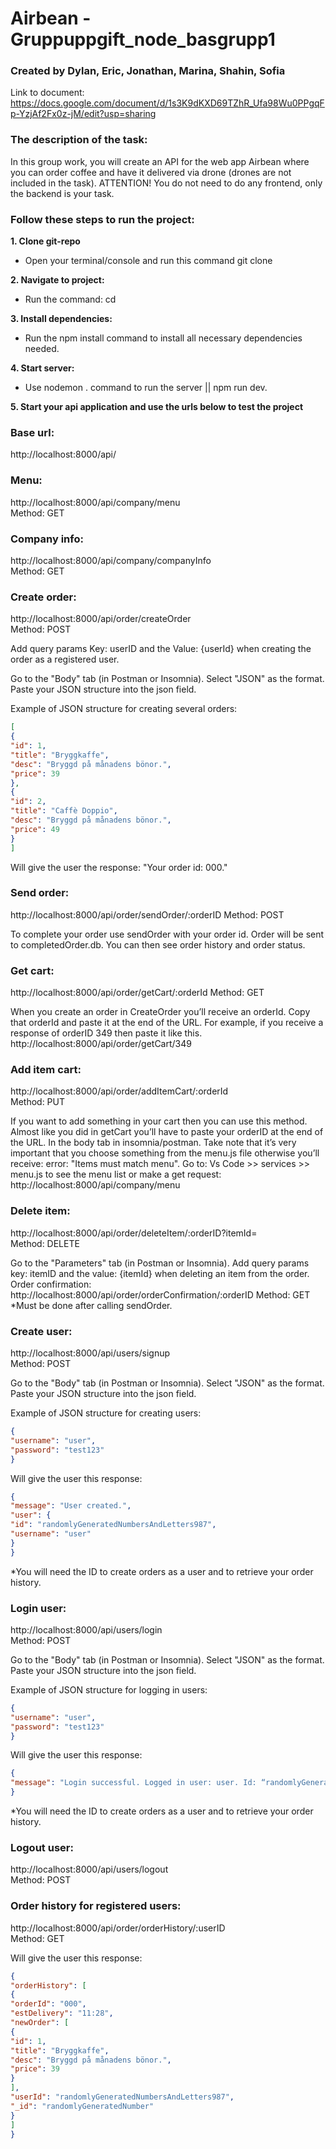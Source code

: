 #  Airbean - Gruppuppgift_node_basgrupp1
###  Created by Dylan, Eric, Jonathan, Marina, Shahin, Sofia
Link to document: https://docs.google.com/document/d/1s3K9dKXD69TZhR_Ufa98Wu0PPgqFp-YzjAf2Fx0z-jM/edit?usp=sharing

###  The description of the task:
In this group work, you will create an API for the web app Airbean where you can order coffee and have it delivered via drone (drones are not included in the task). ATTENTION! You do not need to do any frontend, only the backend is your task.  


###  Follow these steps to run the project:
**1. Clone git-repo**
- Open your terminal/console and run this command git clone <repo-url>

**2. Navigate to project:**
- Run the command: cd <project folder>

**3. Install dependencies:**
- Run the npm install command to install all necessary dependencies needed.

**4. Start server:**
- Use nodemon . command to run the server || npm run dev.

**5. Start your api application and use the urls below to test the project**


###  Base url:
http://localhost:8000/api/

###  Menu:
http://localhost:8000/api/company/menu  
Method: GET

###  Company info:
http://localhost:8000/api/company/companyInfo  
Method: GET

###  Create order:
http://localhost:8000/api/order/createOrder  
Method: POST

Add query params Key: userID and the Value: {userId} when creating the order as a registered user.

Go to the "Body" tab (in Postman or Insomnia).
Select "JSON" as the format.
Paste your JSON structure into the json field.

Example of JSON structure for creating several orders:  
```json
[
{
"id": 1,
"title": "Bryggkaffe",
"desc": "Bryggd på månadens bönor.",
"price": 39
},
{
"id": 2,
"title": "Caffè Doppio",
"desc": "Bryggd på månadens bönor.",
"price": 49
}
]
```

Will give the user the response: "Your order id: 000."

###  Send order:
http://localhost:8000/api/order/sendOrder/:orderID
Method: POST  

To complete your order use sendOrder with your order id. Order will be sent to completedOrder.db. You can then see order history and order status.

###  Get cart:
http://localhost:8000/api/order/getCart/:orderId
Method: GET  

When you create an order in CreateOrder you’ll receive an orderId. Copy that orderId and paste it at the end of the URL. For example, if you receive a response of orderID 349 then paste it like this. http://localhost:8000/api/order/getCart/349

###  Add item cart:
http://localhost:8000/api/order/addItemCart/:orderId  
Method: PUT  

If you want to add something in your cart then you can use this method.
Almost like you did in getCart you’ll have to paste your orderID at the end of the URL.
In the body tab in insomnia/postman. Take note that it’s very important that you choose something from the menu.js file otherwise you’ll receive: error: "Items must match menu". Go to: Vs Code >> services >> menu.js to see the menu list or make a get request: http://localhost:8000/api/company/menu

###  Delete item:
http://localhost:8000/api/order/deleteItem/:orderID?itemId=<ProductID>  
Method: DELETE  

Go to the "Parameters" tab (in Postman or Insomnia).
Add query params key: itemID and the value: {itemId} when deleting an item from the order.
Order confirmation:
http://localhost:8000/api/order/orderConfirmation/:orderID
Method: GET
\*Must be done after calling sendOrder.

###  Create user:
http://localhost:8000/api/users/signup    
Method: POST  

Go to the "Body" tab (in Postman or Insomnia).
Select "JSON" as the format.
Paste your JSON structure into the json field.

Example of JSON structure for creating users:
```json
{
"username": "user",
"password": "test123"
}
```
Will give the user this response:
```json
{
"message": "User created.",
"user": {
"id": "randomlyGeneratedNumbersAndLetters987",
"username": "user"
}
}
```

\*You will need the ID to create orders as a user and to retrieve your order history.

###  Login user:
http://localhost:8000/api/users/login  
Method: POST  

Go to the "Body" tab (in Postman or Insomnia).
Select "JSON" as the format.
Paste your JSON structure into the json field.

Example of JSON structure for logging in users:
```json
{
"username": "user",
"password": "test123"
}
```

Will give the user this response:  
```json
{
"message": "Login successful. Logged in user: user. Id: “randomlyGeneratedNumbersAndLetters987"
}
```

\*You will need the ID to create orders as a user and to retrieve your order history.

###  Logout user:
http://localhost:8000/api/users/logout  
Method: POST  

###  Order history for registered users:
http://localhost:8000/api/order/orderHistory/:userID  
Method: GET

Will give the user this response:
```json
{
"orderHistory": [
{
"orderId": "000",
"estDelivery": "11:28",
"newOrder": [
{
"id": 1,
"title": "Bryggkaffe",
"desc": "Bryggd på månadens bönor.",
"price": 39
}
],
"userId": "randomlyGeneratedNumbersAndLetters987",
"_id": "randomlyGeneratedNumber"
}
]
}
```
